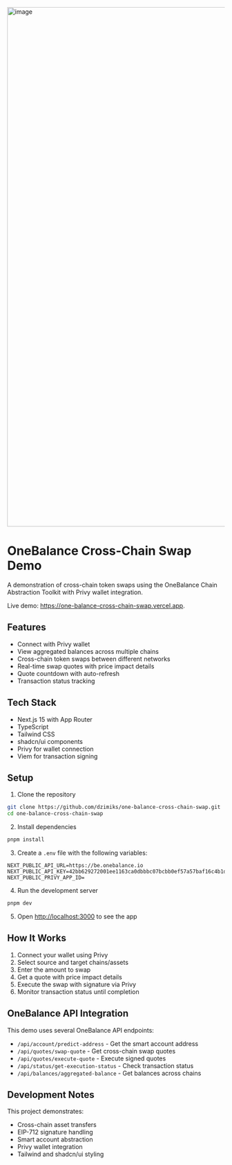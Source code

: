 <img width="1200" alt="image" src="https://github.com/user-attachments/assets/bcc50c09-733c-4a8e-a556-a024a983f780" />

# OneBalance Cross-Chain Swap Demo

A demonstration of cross-chain token swaps using the OneBalance Chain Abstraction Toolkit with Privy wallet integration.

Live demo: https://one-balance-cross-chain-swap.vercel.app.

## Features

- Connect with Privy wallet
- View aggregated balances across multiple chains
- Cross-chain token swaps between different networks
- Real-time swap quotes with price impact details
- Quote countdown with auto-refresh
- Transaction status tracking

## Tech Stack

- Next.js 15 with App Router
- TypeScript
- Tailwind CSS
- shadcn/ui components
- Privy for wallet connection
- Viem for transaction signing

## Setup

1. Clone the repository

```bash
git clone https://github.com/dzimiks/one-balance-cross-chain-swap.git
cd one-balance-cross-chain-swap
```

2. Install dependencies

```bash
pnpm install
```

3. Create a `.env` file with the following variables:

```
NEXT_PUBLIC_API_URL=https://be.onebalance.io
NEXT_PUBLIC_API_KEY=42bb629272001ee1163ca0dbbbc07bcbb0ef57a57baf16c4b1d4672db4562c11
NEXT_PUBLIC_PRIVY_APP_ID=
```

4. Run the development server

```bash
pnpm dev
```

5. Open [http://localhost:3000](http://localhost:3000) to see the app

## How It Works

1. Connect your wallet using Privy
2. Select source and target chains/assets
3. Enter the amount to swap
4. Get a quote with price impact details
5. Execute the swap with signature via Privy
6. Monitor transaction status until completion

## OneBalance API Integration

This demo uses several OneBalance API endpoints:
- `/api/account/predict-address` - Get the smart account address
- `/api/quotes/swap-quote` - Get cross-chain swap quotes
- `/api/quotes/execute-quote` - Execute signed quotes
- `/api/status/get-execution-status` - Check transaction status
- `/api/balances/aggregated-balance` - Get balances across chains

## Development Notes

This project demonstrates:

- Cross-chain asset transfers
- EIP-712 signature handling
- Smart account abstraction
- Privy wallet integration
- Tailwind and shadcn/ui styling
